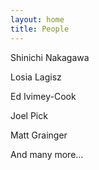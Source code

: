```yaml
---
layout: home
title: People
---
```


Shinichi Nakagawa

Losia Lagisz

Ed Ivimey-Cook

Joel Pick

Matt Grainger

And many more...
